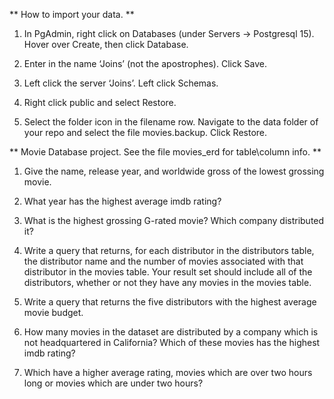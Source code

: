 ** How to import your data. **

1. In PgAdmin, right click on Databases (under Servers -> Postgresql 15). Hover over Create, then click Database.

2. Enter in the name ‘Joins’ (not the apostrophes). Click Save.

3. Left click the server ‘Joins’. Left click Schemas. 

4. Right click public and select Restore.

5. Select the folder icon in the filename row. Navigate to the data folder of your repo and select the file movies.backup. Click Restore.


** Movie Database project. See the file movies_erd for table\column info. **

1. Give the name, release year, and worldwide gross of the lowest grossing movie.

2. What year has the highest average imdb rating?

3. What is the highest grossing G-rated movie? Which company distributed it?

4. Write a query that returns, for each distributor in the distributors table, the distributor name and the number of movies associated with that distributor in the movies 
table. Your result set should include all of the distributors, whether or not they have any movies in the movies table.

5. Write a query that returns the five distributors with the highest average movie budget.

6. How many movies in the dataset are distributed by a company which is not headquartered in California? Which of these movies has the highest imdb rating?

7. Which have a higher average rating, movies which are over two hours long or movies which are under two hours?
